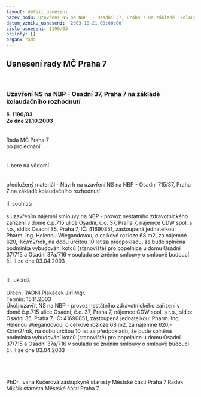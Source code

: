 ```yaml
---
layout: detail_usneseni
nazev_bodu: Uzavření NS na NBP  - Osadní 37, Praha 7 na základě  kolaudačního rozhodnutí
datum_vzniku_usneseni: '2003-10-21 00:00:00'
cislo_usneseni: 1190/03
prilohy: []
organ: rada
---
```

<div id="ucUsn_pList" class="usn">
	<span><h2>Usnesení rady MČ Praha 7 </h2>
<br></span><div class="standBody">
<span><h3>Uzavření NS na NBP  - Osadní 37, Praha 7 na základě  kolaudačního rozhodnutí</h3></span><div class="center">
		<strong>č. 1190/03</strong><br>
	</div>
<div class="center">
		<strong>Ze dne 21.10.2003</strong><br><br>
	</div>
<br>Rada MČ Praha 7<br>po projednání<br><br><br>I.	bere na vědomí<br><br> <br>předložený materiál - Návrh na uzavření NS  na NBP - Osadní 715/37, Praha 7 na základě kolaudačního rozhodnutí<br><br>II. souhlasí <br><br>s uzavřením nájemní smlouvy na NBP - provoz nestátního zdravotnického zařízení v domě č.p.715 ulice Osadní, č.o. 37, Praha 7, nájemce CDW spol. s r.o., sídlo: Osadní 35, Praha 7, IČ: 41690851, zastoupená jednatelkou: Pharm. Ing. Helenou Wiegandovou, o celkové rozloze 68 m2, za nájemné 620,-Kč/m2/rok, na dobu určitou 10 let za předpokladu, že bude splněna podmínka vybudování kotců (stanoviště) pro popelnice u domu Osadní 37/715 a Osadní 37a/716 v souladu se zněním smlouvy o smlouvě budoucí čl. II ze dne 03.04.2003<br><br><br>III.	ukládá <br><br>Určen:	RADNI Piskáček Jiří Mgr.<br>Termín: 15.11.2003<br>Úkol:	uzavřít NS na NBP -  provoz nestátního zdravotnického zařízení v domě č.p.715 ulice Osadní, č.o. 37, Praha 7, nájemce CDW spol. s r.o., sídlo: Osadní 35, Praha 7, IČ: 41690851, zastoupená jednatelkou: Pharm. Ing. Helenou Wiegandovou, o celkové rozloze 68 m2, za nájemné 620,-Kč/m2/rok, na dobu určitou 10 let za předpokladu, že bude splněna podmínka vybudování kotců (stanoviště) pro popelnice u domu Osadní 37/715 a Osadní 37a/716 v souladu se zněním smlouvy o smlouvě budoucí čl. II ze dne 03.04.2003<br><br><br> <br>	<br>PhDr. Ivana Kučerová zástupkyně starosty Městské části Praha 7	 Radek Mikšík starosta Městské části Praha 7<br>	<br><br>
</div>
</div>